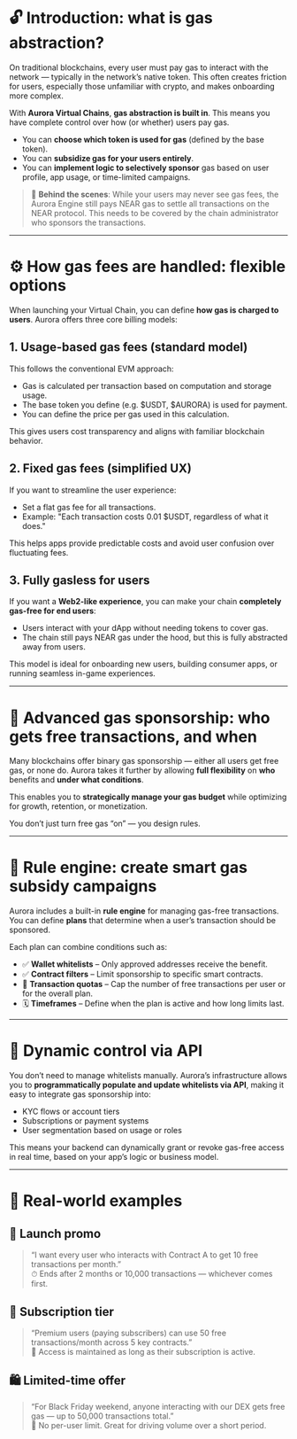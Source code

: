 # 🔓 Introduction: what is gas abstraction?

On traditional blockchains, every user must pay gas to interact with the network — typically in the network’s native token. This often creates friction for users, especially those unfamiliar with crypto, and makes onboarding more complex.

With **Aurora Virtual Chains**, **gas abstraction is built in**. This means you have complete control over how (or whether) users pay gas.

- You can **choose which token is used for gas** (defined by the base token).
- You can **subsidize gas for your users entirely**.
- You can **implement logic to selectively sponsor** gas based on user profile, app usage, or time-limited campaigns.

> 🧠 **Behind the scenes**: While your users may never see gas fees, the Aurora Engine still pays NEAR gas to settle all transactions on the NEAR protocol. This needs to be covered by the chain administrator who sponsors the transactions.

---

# ⚙️ How gas fees are handled: flexible options

When launching your Virtual Chain, you can define **how gas is charged to users**. Aurora offers three core billing models:

## 1. Usage-based gas fees (standard model)

This follows the conventional EVM approach:
- Gas is calculated per transaction based on computation and storage usage.
- The base token you define (e.g. $USDT, $AURORA) is used for payment.
- You can define the price per gas used in this calculation.

This gives users cost transparency and aligns with familiar blockchain behavior.

## 2. Fixed gas fees (simplified UX)

If you want to streamline the user experience:
- Set a flat gas fee for all transactions.
- Example: "Each transaction costs 0.01 $USDT, regardless of what it does."

This helps apps provide predictable costs and avoid user confusion over fluctuating fees.

## 3. Fully gasless for users

If you want a **Web2-like experience**, you can make your chain **completely gas-free for end users**:
- Users interact with your dApp without needing tokens to cover gas.
- The chain still pays NEAR gas under the hood, but this is fully abstracted away from users.

This model is ideal for onboarding new users, building consumer apps, or running seamless in-game experiences.

---

# 🎁 Advanced gas sponsorship: who gets free transactions, and when

Many blockchains offer binary gas sponsorship — either all users get free gas, or none do. Aurora takes it further by allowing **full flexibility** on **who** benefits and **under what conditions**.

This enables you to **strategically manage your gas budget** while optimizing for growth, retention, or monetization.

You don’t just turn free gas “on” — you design rules.

---

# 🧠 Rule engine: create smart gas subsidy campaigns

Aurora includes a built-in **rule engine** for managing gas-free transactions. You can define **plans** that determine when a user’s transaction should be sponsored.

Each plan can combine conditions such as:

- ✅ **Wallet whitelists** – Only approved addresses receive the benefit.
- ✅ **Contract filters** – Limit sponsorship to specific smart contracts.
- 🔢 **Transaction quotas** – Cap the number of free transactions per user or for the overall plan.
- 🗓️ **Timeframes** – Define when the plan is active and how long limits last.

---

# 🔌 Dynamic control via API

You don’t need to manage whitelists manually. Aurora’s infrastructure allows you to **programmatically populate and update whitelists via API**, making it easy to integrate gas sponsorship into:

- KYC flows or account tiers
- Subscriptions or payment systems
- User segmentation based on usage or roles

This means your backend can dynamically grant or revoke gas-free access in real time, based on your app’s logic or business model.

---

# 🧪 Real-world examples

## 🎯 Launch promo  
> “I want every user who interacts with Contract A to get 10 free transactions per month.”  
⏱ Ends after 2 months or 10,000 transactions — whichever comes first.

## 💎 Subscription tier  
> “Premium users (paying subscribers) can use 50 free transactions/month across 5 key contracts.”  
🔄 Access is maintained as long as their subscription is active.

## 🛍 Limited-time offer  
> “For Black Friday weekend, anyone interacting with our DEX gets free gas — up to 50,000 transactions total.”  
🎉 No per-user limit. Great for driving volume over a short period.
